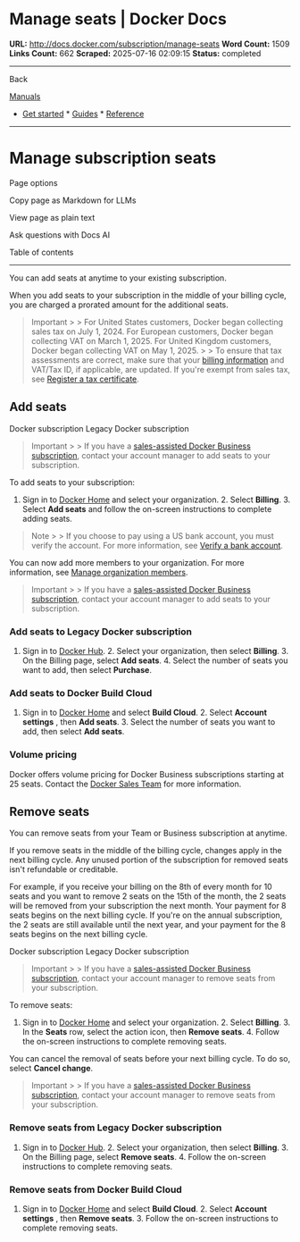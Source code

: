 # Manage seats | Docker Docs

**URL:** http://docs.docker.com/subscription/manage-seats
**Word Count:** 1509
**Links Count:** 662
**Scraped:** 2025-07-16 02:09:15
**Status:** completed

---

Back

[Manuals](https://docs.docker.com/manuals/)

  * [Get started](http://docs.docker.com/get-started/)   * [Guides](http://docs.docker.com/guides/)   * [Reference](http://docs.docker.com/reference/)

* * *

# Manage subscription seats

Page options

Copy page as Markdown for LLMs

View page as plain text

Ask questions with Docs AI

Table of contents

* * *

You can add seats at anytime to your existing subscription.

When you add seats to your subscription in the middle of your billing cycle, you are charged a prorated amount for the additional seats.

> Important >  > For United States customers, Docker began collecting sales tax on July 1, 2024. For European customers, Docker began collecting VAT on March 1, 2025. For United Kingdom customers, Docker began collecting VAT on May 1, 2025. >  > To ensure that tax assessments are correct, make sure that your [billing information](http://docs.docker.com/billing/details/) and VAT/Tax ID, if applicable, are updated. If you're exempt from sales tax, see [Register a tax certificate](http://docs.docker.com/billing/tax-certificate/).

## Add seats

Docker subscription  Legacy Docker subscription

> Important >  > If you have a [sales-assisted Docker Business subscription](https://docs.docker.com/subscription/details/#sales-assisted), contact your account manager to add seats to your subscription.

To add seats to your subscription:

  1. Sign in to [Docker Home](https://app.docker.com/) and select your organization.   2. Select **Billing**.   3. Select **Add seats** and follow the on-screen instructions to complete adding seats.

> Note >  > If you choose to pay using a US bank account, you must verify the account. For more information, see [Verify a bank account](https://docs.docker.com/billing/payment-method/#verify-a-bank-account).

You can now add more members to your organization. For more information, see [Manage organization members](https://docs.docker.com/admin/organization/members/).

> Important >  > If you have a [sales-assisted Docker Business subscription](https://docs.docker.com/subscription/details/#sales-assisted), contact your account manager to add seats to your subscription.

### Add seats to Legacy Docker subscription

  1. Sign in to [Docker Hub](https://hub.docker.com).   2. Select your organization, then select **Billing**.   3. On the Billing page, select **Add seats**.   4. Select the number of seats you want to add, then select **Purchase**.

### Add seats to Docker Build Cloud

  1. Sign in to [Docker Home](https://app.docker.com) and select **Build Cloud**.   2. Select **Account settings** , then **Add seats**.   3. Select the number of seats you want to add, then select **Add seats**.

### Volume pricing

Docker offers volume pricing for Docker Business subscriptions starting at 25 seats. Contact the [Docker Sales Team](https://www.docker.com/pricing/contact-sales/) for more information.

## Remove seats

You can remove seats from your Team or Business subscription at anytime.

If you remove seats in the middle of the billing cycle, changes apply in the next billing cycle. Any unused portion of the subscription for removed seats isn't refundable or creditable.

For example, if you receive your billing on the 8th of every month for 10 seats and you want to remove 2 seats on the 15th of the month, the 2 seats will be removed from your subscription the next month. Your payment for 8 seats begins on the next billing cycle. If you're on the annual subscription, the 2 seats are still available until the next year, and your payment for the 8 seats begins on the next billing cycle.

Docker subscription  Legacy Docker subscription

> Important >  > If you have a [sales-assisted Docker Business subscription](https://docs.docker.com/subscription/details/#sales-assisted), contact your account manager to remove seats from your subscription.

To remove seats:

  1. Sign in to [Docker Home](https://app.docker.com/) and select your organization.   2. Select **Billing**.   3. In the **Seats** row, select the action icon, then **Remove seats**.   4. Follow the on-screen instructions to complete removing seats.

You can cancel the removal of seats before your next billing cycle. To do so, select **Cancel change**.

> Important >  > If you have a [sales-assisted Docker Business subscription](https://docs.docker.com/subscription/details/#sales-assisted), contact your account manager to remove seats from your subscription.

### Remove seats from Legacy Docker subscription

  1. Sign in to [Docker Hub](https://hub.docker.com).   2. Select your organization, then select **Billing**.   3. On the Billing page, select **Remove seats**.   4. Follow the on-screen instructions to complete removing seats.

### Remove seats from Docker Build Cloud

  1. Sign in to [Docker Home](https://app.docker.com) and select **Build Cloud**.   2. Select **Account settings** , then **Remove seats**.   3. Follow the on-screen instructions to complete removing seats.
